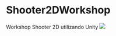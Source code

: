 # Shooter2DWorkshop
Workshop Shooter 2D utilizando Unity
<img src="https://i.makeagif.com/media/10-19-2017/iQ-l5F.gif"></img>
